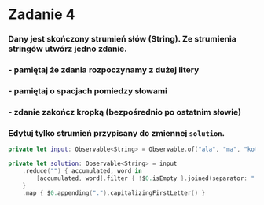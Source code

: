 # Zadanie 4

### Dany jest skończony strumień słów (String). Ze strumienia stringów utwórz jedno zdanie.
### - pamiętaj że zdania rozpoczynamy z dużej litery
### - pamiętaj o spacjach pomiedzy słowami
### - zdanie zakończ kropką (bezpośrednio po ostatnim słowie)
### Edytuj tylko strumień przypisany do zmiennej `solution`.

```swift
private let input: Observable<String> = Observable.of("ala", "ma", "kota")

private let solution: Observable<String> = input
    .reduce("") { accumulated, word in
        [accumulated, word].filter { !$0.isEmpty }.joined(separator: " ")
    }
    .map { $0.appending(".").capitalizingFirstLetter() }
```
